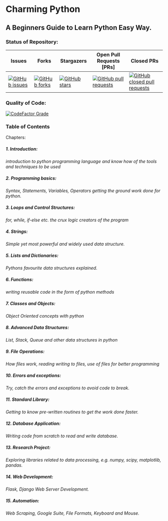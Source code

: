 # Charming Python
## A Beginners Guide to Learn Python Easy Way.

### Status of Repository:

|Issues|Forks|Stargazers|Open Pull Requests [PRs]|Closed PRs|
|---|---|---|---|---|
|[![GitHub issues](https://img.shields.io/github/issues/ramlaxman/CharmingPython?style=social)](https://github.com/ramlaxman/CharmingPython/issues)|[![GitHub forks](https://img.shields.io/github/forks/ramlaxman/CharmingPython?style=social)](https://github.com/ramlaxman/CharmingPython/network)|[![GitHub stars](https://img.shields.io/github/stars/ramlaxman/charmingpython?style=social)](https://github.com/ramlaxman/charmingpython/stargazers)|[![GitHub pull requests](https://img.shields.io/github/issues-pr/ramlaxman/charmingpython?style=social)](https://github.com/ramlaxman/CharmingPython/pulls)|[![GitHub closed pull requests](https://img.shields.io/github/issues-pr-closed/ramlaxman/charmingpython?style=social)](https://github.com/ramlaxman/CharmingPython/pulls)|

### Quality of Code:
[![CodeFactor Grade](https://img.shields.io/codefactor/grade/github/ramlaxman/charmingpython/master)](https://github.com/ramlaxman/CharmingPython)

### Table of Contents  
Chapters:
##### 1. Introduction: 
_introduction to python programming language and know how of the tools and techniques to be used_
##### 2. Programming basics:
_Syntax, Statements, Variables, Operators getting the ground work done for python._
##### 3. Loops and Control Structures:
_for, while, if-else etc. the crux logic creators of the program_
##### 4. Strings:
_Simple yet most powerful and widely used data structure._
##### 5. Lists and Dictionaries:
_Pythons favourite data structures explained._
##### 6. Functions:
_writing reusable code in the form of python methods_
##### 7. Classes and Objects:
_Object Oriented concepts with python_
##### 8. Advanced Data Structures:
_List, Stack, Queue and other data structures in python_
##### 9. File Operations:
_How files work, reading writing to files, use of files for better programming_
##### 10. Errors and exceptions:
_Try, catch the errors and exceptions to avoid code to break._
##### 11. Standard Library:
_Getting to know pre-written routines to get the work done faster._
##### 12. Database Application:
_Writing code from scratch to read and write database._
##### 13. Research Project:
_Exploring libraries related to data processing, e.g. numpy, scipy, matplotlib, pandas._
##### 14. Web Development:
_Flask, Django Web Server Development._
##### 15. Automation:
_Web Scraping, Google Suite, File Formats, Keyboard and Mouse._

